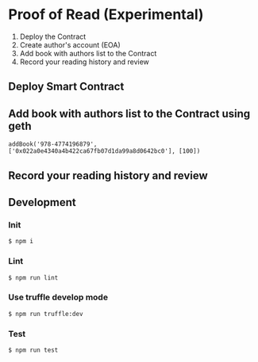 # Proof of Read (Experimental)

1. Deploy the Contract
1. Create author's account (EOA)
1. Add book with authors list to the Contract
1. Record your reading history and review


## Deploy Smart Contract

## Add book with authors list to the Contract using geth

```
addBook('978-4774196879', ['0x022a0e4340a4b422ca67fb07d1da99a8d0642bc0'], [100])
```

## Record your reading history and review

## Development

### Init

```console
$ npm i
```

### Lint

```console
$ npm run lint
```

### Use truffle develop mode

```console
$ npm run truffle:dev
```

### Test

```console
$ npm run test
```

